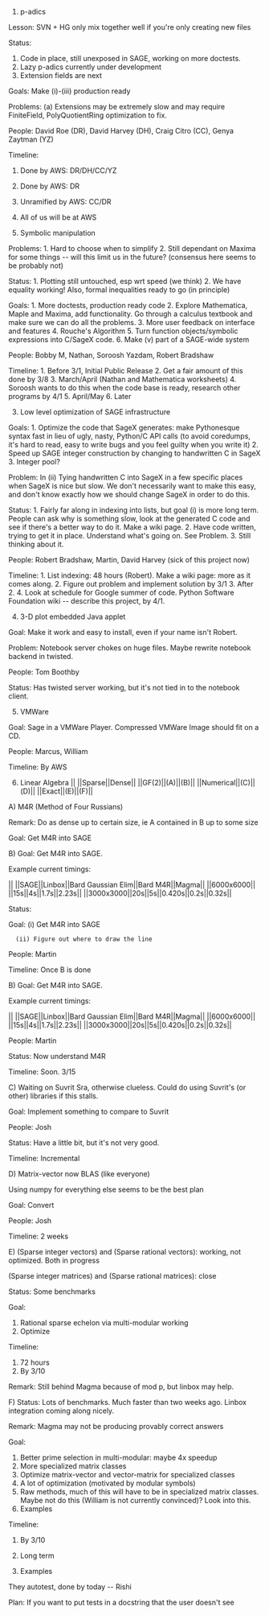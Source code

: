 1. p-adics

Lesson: SVN + HG only mix together well if you're only creating new files

Status: 
  1. Code in place, still unexposed in SAGE, working on more doctests.
  2. Lazy p-adics currently under development 
  3. Extension fields are next

Goals: Make (i)-(iii) production ready

Problems: (a) Extensions may be extremely slow and may require FiniteField, PolyQuotientRing optimization to fix.

People: David Roe (DR), David Harvey (DH), Craig Citro (CC), Genya Zaytman (YZ)

Timeline: 
   1. Done by AWS: DR/DH/CC/YZ 
   2. Done by AWS: DR
   3. Unramified by AWS: CC/DR
   4. All of us will be at AWS


2. Symbolic manipulation

Problems: 
     1. Hard to choose when to simplify
     2. Still dependant on Maxima for some things -- will this limit us in the future? (consensus here seems to be probably not)

Status: 
     1. Plotting still untouched, esp wrt speed (we think)
     2. We have equality working! Also, formal inequalities ready to go (in principle)

Goals: 
     1. More doctests, production ready code
     2. Explore Mathematica, Maple and Maxima, add functionality.  Go through a calculus textbook and make sure we can do all the problems.
     3. More user feedback on interface and features
     4. Rouche's Algorithm
     5. Turn function objects/symbolic expressions into C/SageX code.
     6. Make (v) part of a SAGE-wide system

People: Bobby M, Nathan, Soroosh Yazdam, Robert Bradshaw

Timeline: 
     1. Before 3/1, Initial Public Release
     2. Get a fair amount of this done by 3/8
     3. March/April (Nathan and Mathematica worksheets)
     4. Soroosh wants to do this when the code base is ready, research other programs by 4/1
     5. April/May
     6. Later

3. Low level optimization of SAGE infrastructure

Goals: 
     1. Optimize the code that SageX generates: make Pythonesque syntax fast in lieu of ugly, nasty, Python/C API calls (to avoid coredumps, it's hard to read, easy to write bugs and you feel guilty when you write it)
     2. Speed up SAGE integer construction by changing to handwritten C in SageX
     3. Integer pool?

Problem: In (ii) Tying handwritten C into SageX in a few specific places when SageX is nice but slow.  We don't necessarily want to make this easy, and don't know exactly how we should change SageX in order to do this.

Status: 
      1. Fairly far along in indexing into lists, but goal (i) is more long term.  People can ask why is something slow, look at the generated C code and see if there's a better way to do it.  Make a wiki page.
      2. Have code written, trying to get it in place.  Understand what's going on.  See Problem.
      3. Still thinking about it.

People: Robert Bradshaw, Martin, David Harvey (sick of this project now)

Timeline: 
      1. List indexing: 48 hours (Robert).  Make a wiki page: more as it comes along.
      2. Figure out problem and implement solution by 3/1
      3. After 2.
      4. Look at schedule for Google summer of code.  Python Software Foundation wiki -- describe this project, by 4/1.  


4. 3-D plot embedded Java applet

Goal: Make it work and easy to install, even if your name isn't Robert.

Problem: Notebook server chokes on huge files.  Maybe rewrite notebook backend in twisted.

People: Tom Boothby

Status: Has twisted server working, but it's not tied in to the notebook client.



5. VMWare

Goal: Sage in a VMWare Player.  Compressed VMWare Image should fit on a CD.

People: Marcus, William

Timeline: By AWS

6. Linear Algebra
|| ||Sparse||Dense||
||GF(2)||(A)||(B)||
||Numerical||(C)||(D)||
||Exact||(E)||(F)||

A) M4R (Method of Four Russians)

Remark: Do as dense up to certain size, ie A contained in B up to some size

Goal: Get M4R into SAGE

B) Goal: Get M4R into SAGE. 

Example current timings:

|| ||SAGE||Linbox||Bard Gaussian Elim||Bard M4R||Magma||
||6000x6000|| ||15s||4s||1.7s||2.23s||
||3000x3000||20s||5s||0.420s||0.2s||0.32s||


Status:

Goal: (i) Get M4R into SAGE

      (ii) Figure out where to draw the line

People: Martin

Timeline: Once B is done


B) Goal: Get M4R into SAGE. 

Example current timings:

|| ||SAGE||Linbox||Bard Gaussian Elim||Bard M4R||Magma||
||6000x6000|| ||15s||4s||1.7s||2.23s||
||3000x3000||20s||5s||0.420s||0.2s||0.32s||

People: Martin

Status: Now understand M4R

Timeline: Soon.  3/15


C) Waiting on Suvrit Sra, otherwise clueless.  Could do using Suvrit's (or other) libraries if this stalls.

Goal: Implement something to compare to Suvrit

People: Josh

Status: Have a little bit, but it's not very good.

Timeline: Incremental

D) Matrix-vector now BLAS (like everyone)

Using numpy for everything else seems to be the best plan

Goal: Convert

People: Josh

Timeline: 2 weeks


E) (Sparse integer vectors) and (Sparse rational vectors): working, not optimized.  Both in progress

   (Sparse integer matrices) and (Sparse rational matrices): close

Status: Some benchmarks

Goal: 
  1. Rational sparse echelon via multi-modular working
  2. Optimize

Timeline: 
  1. 72 hours
  2. By 3/10

Remark: Still behind Magma because of mod p, but linbox may help.



F) Status: Lots of benchmarks.  Much faster than two weeks ago.  Linbox integration coming along nicely.

Remark: Magma may not be producing provably correct answers

Goal: 
  1. Better prime selection in multi-modular: maybe 4x speedup
  2. More specialized matrix classes
  3.  Optimize matrix-vector and vector-matrix for specialized classes
  4. A lot of optimization (motivated by modular symbols)
  5. Raw methods, much of this will have to be in specialized matrix classes.  Maybe not do this (William is not currently convinced)? Look into this.
  6. Examples

Timeline: 
  1. By 3/10
  2. Long term


7. Examples

They autotest, done by today -- Rishi



Plan: If you want to put tests in a docstring that the user doesn't see
